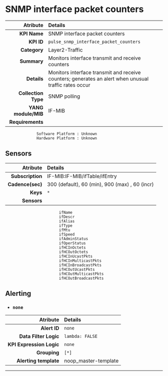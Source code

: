 
SNMP interface packet counters
====
Atribute|Details
---:|:---
**KPI Name**    | SNMP interface packet counters
**KPI ID**      | `pulse_snmp_interface_packet_counters`
**Category**    | Layer2-Traffic
**Summary**     | Monitors interface transmit and receive counters
**Details**     | Monitors interface transmit and receive counters; generates an alert when unusual traffic rates occur
**Collection Type** | SNMP polling
**YANG module/MIB** | IF-MIB
**Requirements**    |
                  Software Platform : Unknown
                  Hardware Platform : Unknown
Sensors
---
Atribute|Details
---:|:---
**Subscription** | IF-MIB:IF-MIB/ifTable/ifEntry
**Cadence(sec)** | 300 (default), 60 (min), 900 (max) , 60 (incr)
**Keys**         | `*`
**Sensors**      |
                            ifName
                            ifDescr
                            ifAlias
                            ifType
                            ifMtu
                            ifSpeed
                            ifAdminStatus
                            ifOperStatus
                            ifHCInOctets
                            ifHCOutOctets
                            ifHCInUcastPkts
                            ifHCInMulticastPkts
                            ifHCInBroadcastPkts
                            ifHCOutUcastPkts
                            ifHCOutMulticastPkts
                            ifHCOutBroadcastPkts
     
Alerting
---

* ### `none`
Atribute|Details
---:|:---
**Alert ID**             | ```none```
**Data Filter Logic**    | ```lambda: FALSE```
**KPI Expression Logic** | ```none```
**Grouping**             | ```[*]```
**Alerting template**    | noop_master-template
---

